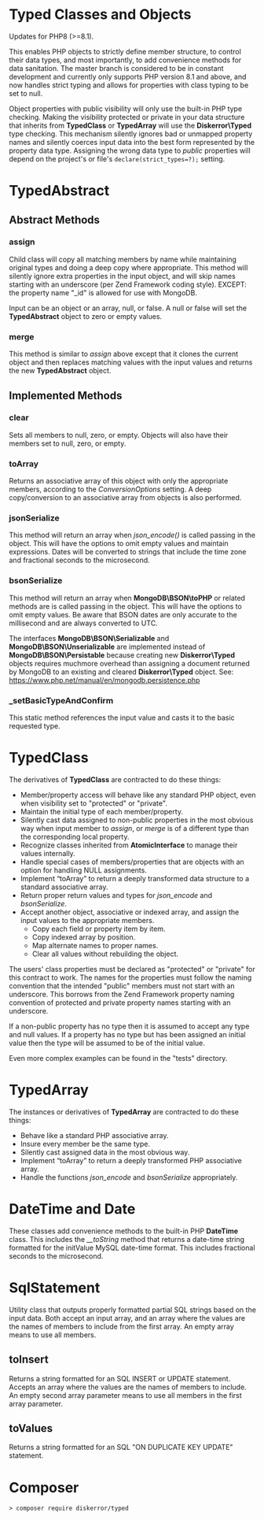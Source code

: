 # Typed Classes and Objects

Updates for PHP8 (>=8.1).

This enables PHP objects to strictly define member structure, to control their data types, and most importantly, to add convenience methods for data sanitation. The master branch is considered to be in constant development and currently only supports PHP version 8.1 and above, and now handles strict typing and allows for properties with class typing to be set to null.

Object properties with public visibility will only use the built-in PHP type checking. Making the visibility protected or private in your data structure that inherits from **TypedClass** or **TypedArray** will use the **Diskerror\Typed** type checking. This mechanism silently ignores bad or unmapped property names and silently coerces input data into the best form represented by the property data type. Assigning the wrong data type to *public* properties will depend on the project's or file's `declare(strict_types=?);` setting.

# TypedAbstract

## Abstract Methods

### assign

Child class will copy all matching members by name while maintaining original types and doing a deep copy where appropriate. This method will silently ignore extra properties in the input object, and will skip names starting with an underscore (per Zend Framework coding style). EXCEPT: the property name "_id" is allowed for use with MongoDB.

Input can be an object or an array, null, or false. A null or false will set the **TypedAbstract** object to zero or empty values.

### merge

This method is similar to *assign* above except that it clones the current object and then replaces matching values with the input values and returns the new **TypedAbstract** object.

## Implemented Methods

### clear

Sets all members to null, zero, or empty. Objects will also have their members set to null, zero, or empty.

### toArray

Returns an associative array of this object with only the appropriate members, according to the *ConversionOptions* setting. A deep copy/conversion to an associative array from objects is also performed.

### jsonSerialize

This method will return an array when *json_encode()* is called passing in the object. This will have the options to omit empty values and maintain expressions. Dates will be converted to strings that include the time zone and fractional seconds to the microsecond.

### bsonSerialize

This method will return an array when **MongoDB\BSON\toPHP** or related methods are is called passing in the object. This will have the options to omit empty values. Be aware that BSON dates are only accurate to the millisecond and are always converted to UTC.

The interfaces **MongoDB\BSON\Serializable** and **MongoDB\BSON\Unserializable** are implemented instead of **MongoDB\BSON\Persistable** because creating new **Diskerror\Typed** objects requires muchmore overhead than assigning a document returned by MongoDB to an existing and cleared **Diskerror\Typed** object. See: https://www.php.net/manual/en/mongodb.persistence.php

### _setBasicTypeAndConfirm

This static method references the input value and casts it to the basic requested type.

# TypedClass

The derivatives of **TypedClass** are contracted to do these things:

* Member/property access will behave like any standard PHP object, even when visibility set to "protected" or "private".
* Maintain the initial type of each member/property.
* Silently cast data assigned to non-public properties in the most obvious way when input member to *assign*, or *merge* is of a different type than the corresponding local property.
* Recognize classes inherited from **AtomicInterface** to manage their values internally.
* Handle special cases of members/properties that are objects with an option for handling NULL assignments.
* Implement “toArray” to return a deeply transformed data structure to a standard associative array.
* Return proper return values and types for *json_encode* and *bsonSerialize*.
* Accept another object, associative or indexed array, and assign the input values to the appropriate members.
    * Copy each field or property item by item.
    * Copy indexed array by position.
    * Map alternate names to proper names.
    * Clear all values without rebuilding the object.

The users' class properties must be declared as "protected" or "private" for this contract to work. The names for the properties must follow the naming convention that the intended "public" members must not start with an underscore. This borrows from the Zend Framework property naming convention of protected and private property names starting with an underscore.

If a non-public property has no type then it is assumed to accept any type and null values. If a property has no type but has been assigned an initial value then the type will be assumed to be of the initial value.

Even more complex examples can be found in the "tests" directory.

# TypedArray

The instances or derivatives of **TypedArray** are contracted to do these things:

* Behave like a standard PHP associative array.
* Insure every member be the same type.
* Silently cast assigned data in the most obvious way.
* Implement “toArray” to return a deeply transformed PHP associative array.
* Handle the functions *json_encode* and *bsonSerialize* appropriately.

# DateTime and Date

These classes add convenience methods to the built-in PHP **DateTime** class. This includes the *__toString* method that returns a date-time string formatted for the initValue MySQL date-time format. This includes fractional seconds to the microsecond.

# SqlStatement

Utility class that outputs properly formatted partial SQL strings based on the input data. Both accept an input array, and an array where the values are the names of members to include from the first array. An empty array means to use all members.

## toInsert

Returns a string formatted for an SQL INSERT or UPDATE statement. Accepts an array where the values are the names of members to include. An empty second array parameter means to use all members in the first array parameter.

## toValues

Returns a string formatted for an SQL "ON DUPLICATE KEY UPDATE" statement.

# Composer

```
> composer require diskerror/typed
```

